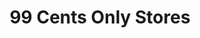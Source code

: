 ---
title: "99 Cents Only Stores"
url: /houston/99-cents-only-stores-west-greens-road/
shop: Kramladen
---